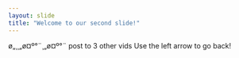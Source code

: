 ```yaml
---
layout: slide
title: "Welcome to our second slide!"
---
```

ø„¸¸„ø¤º°¨¸„ø¤º°¨ post to 3 other vids
Use the left arrow to go back!
